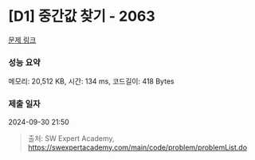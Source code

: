 # [D1] 중간값 찾기 - 2063 

[문제 링크](https://swexpertacademy.com/main/code/problem/problemDetail.do?contestProbId=AV5QPsXKA2UDFAUq) 

### 성능 요약

메모리: 20,512 KB, 시간: 134 ms, 코드길이: 418 Bytes

### 제출 일자

2024-09-30 21:50



> 출처: SW Expert Academy, https://swexpertacademy.com/main/code/problem/problemList.do
